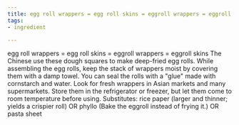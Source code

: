 ```yaml
---
title: egg roll wrappers = egg roll skins = eggroll wrappers = eggroll skins
tags:
- ingredient

---
```

egg roll wrappers = egg roll skins = eggroll wrappers = eggroll skins The Chinese use these dough squares to make deep-fried egg rolls. While assembling the egg rolls, keep the stack of wrappers moist by covering them with a damp towel. You can seal the rolls with a "glue" made with cornstarch and water. Look for fresh wrappers in Asian markets and many supermarkets. Store them in the refrigerator or freezer, but let them come to room temperature before using. Substitutes: rice paper (larger and thinner; yields a crispier roll) OR phyllo (Bake the eggroll instead of frying it.) OR pasta sheet
